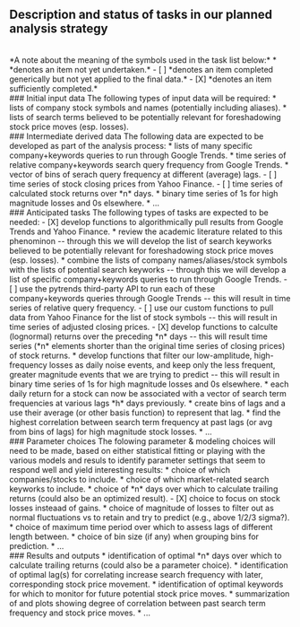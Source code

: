 ## Description and status of tasks in our planned analysis strategy
<br>
*A note about the meaning of the symbols used in the task list below:*
* *denotes an item not yet undertaken.*
- [ ] *denotes an item completed generically but not yet applied to the final data.*
- [X] *denotes an item sufficiently completed.*

<br>
### Initial input data
The following types of input data will be required:
* lists of company stock symbols and names (potentially including aliases).
* lists of search terms believed to be potentially relevant for foreshadowing stock price moves (esp. losses).


<br>
### Intermediate derived data
The following data are expected to be developed as part of the analysis process:
* lists of many specific company+keywords queries to run through Google Trends.
* time series of relative company+keywords search query frequency from Google Trends.
* vector of bins of serach query frequency at different (average) lags.
- [ ] time series of stock closing prices from Yahoo Finance.
- [ ] time series of calculated stock returns over *n* days.
* binary time series of 1s for high magnitude losses and 0s elsewhere.
* ...


<br>
### Anticipated tasks
The following types of tasks are expected to be needed:
- [X] develop functions to algorithmically pull results from Google Trends and Yahoo Finance.
* review the academic literature related to this phenominon -- through this we will develop the list of search keyworks believed to be potentially relevant for foreshadowing stock price moves (esp. losses).
* combine the lists of company names/aliases/stock symbols with the lists of potential search keyworks -- through this we will develop a list of specific company+keywords queries to run through Google Trends.
- [ ] use the pytrends third-party API to run each of these company+keywords queries through Google Trends -- this will result in time series of relative query frequency.
- [ ] use our custom functions to pull data from Yahoo Finance for the list of stock symbols -- this will result in time series of adjusted closing prices.
- [X] develop functions to calculte (lognormal) returns over the preceding *n* days -- this will result time series (*n* elements shorter than the original time series of closing prices) of stock returns.
* develop functions that filter our low-amplitude, high-frequency losses as daily noise events, and keep only the less frequent, greater magnitude events that we are trying to predict -- this will result in binary time series of 1s for high magnitude losses and 0s elsewhere.
* each daily return for a stock can now be associated with a vector of search term frequencies at various lags *h* days previously. 
* create bins of lags and a use their average (or other basis function) to represent that lag.
* find the highest correlation between search term frequency at past lags (or avg from bins of lags) for high magnitude stock losses.
* ...


<br>
### Parameter choices
The folowing parameter & modeling choices will need to be made, based on either statistical fitting or playing with the various models and resuls to identify parameter settings that seem to respond well and yield interesting results:
* choice of which companies/stocks to include.
* choice of which market-related search keyworks to include.
* choice of *n* days over which to calculate trailing returns (could also be an optimized result).
- [X] choice to focus on stock losses insteaad of gains.
* choice of magnitude of losses to filter out as normal fluctuations vs to retain and try to predict (e.g., above 1/2/3 sigma?).
* choice of maximum time period over which to assess lags of different length between.
* choice of bin size (if any) when grouping bins for prediction.
* ...


<br>
### Results and outputs
* identification of optimal *n* days over which to calculate trailing returns (could also be a parameter choice).
* identification of optimal lag(s) for correlating increase search frequency with later, corresponding stock price movement.
* identification of optimal keywords for which to monitor for future potential stock price moves.
* summarization of and plots showing degree of correlation between past search term frequency and stock price moves.
* ...

